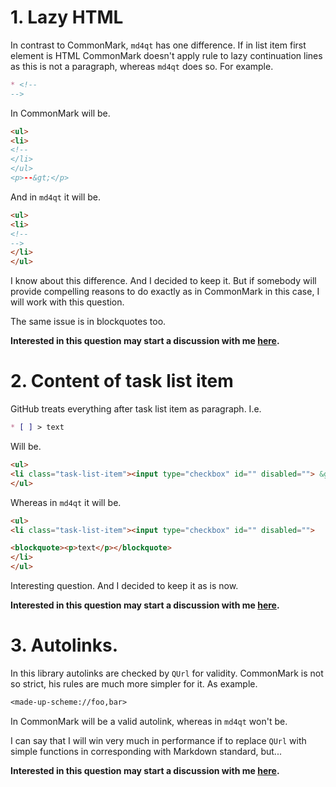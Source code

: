 <!--
	SPDX-FileCopyrightText: 2022-2025 Igor Mironchik <igor.mironchik@gmail.com>
	SPDX-License-Identifier: MIT
-->

# 1. Lazy HTML

In contrast to CommonMark, `md4qt` has one difference. If in list item first element is HTML
CommonMark doesn't apply rule to lazy continuation lines as this is not a paragraph,
whereas `md4qt` does so. For example.

```md
* <!--
-->
```

In CommonMark will be.

```html
<ul>
<li>
<!--
</li>
</ul>
<p>--&gt;</p>
```

And in `md4qt` it will be.

```html
<ul>
<li>
<!--
-->
</li>
</ul>
```

I know about this difference. And I decided to keep it. But if somebody
will provide compelling reasons to do exactly as in CommonMark in this case, I will
work with this question.

The same issue is in blockquotes too.

**Interested in this question may start a discussion with me [here](https://invent.kde.org/libraries/md4qt/-/issues/5).**

# 2. Content of task list item

GitHub treats everything after task list item as paragraph. I.e.

```md
* [ ] > text
```

Will be.

```html
<ul>
<li class="task-list-item"><input type="checkbox" id="" disabled=""> &gt; text</li>
</ul>
```

Whereas in `md4qt` it will be.

```html
<ul>
<li class="task-list-item"><input type="checkbox" id="" disabled="">

<blockquote><p>text</p></blockquote>
</li>
</ul>
```

Interesting question. And I decided to keep it as is now.

**Interested in this question may start a discussion with me [here](https://invent.kde.org/libraries/md4qt/-/issues/6).**

# 3. Autolinks.

In this library autolinks are checked by `QUrl` for validity. CommonMark is not so strict,
his rules are much more simpler for it. As example.

```md
<made-up-scheme://foo,bar>
```

In CommonMark will be a valid autolink, whereas in `md4qt` won't be.

I can say that I will win very much in performance if to replace `QUrl` with
simple functions in corresponding with Markdown standard, but...

**Interested in this question may start a discussion with me [here](https://invent.kde.org/libraries/md4qt/-/issues/7).**
